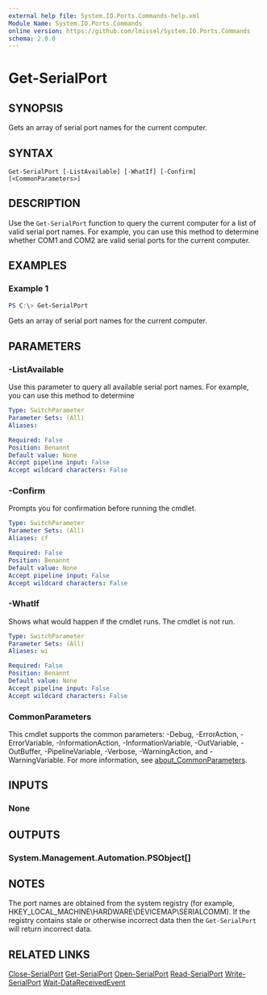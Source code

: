 ```yaml
---
external help file: System.IO.Ports.Commands-help.xml
Module Name: System.IO.Ports.Commands
online version: https://github.com/lmissel/System.IO.Ports.Commands
schema: 2.0.0
---
```


# Get-SerialPort

## SYNOPSIS
Gets an array of serial port names for the current computer.

## SYNTAX

```
Get-SerialPort [-ListAvailable] [-WhatIf] [-Confirm] [<CommonParameters>]
```

## DESCRIPTION
Use the `Get-SerialPort` function to query the current computer for a list of valid serial port names. For example, you can use this method to determine whether COM1 and COM2 are valid serial ports for the current computer.

## EXAMPLES

### Example 1
```powershell
PS C:\> Get-SerialPort
```

Gets an array of serial port names for the current computer.

## PARAMETERS

### -ListAvailable
Use this parameter to query all available serial port names. For example, you can use this method to determine 

```yaml
Type: SwitchParameter
Parameter Sets: (All)
Aliases:

Required: False
Position: Benannt
Default value: None
Accept pipeline input: False
Accept wildcard characters: False
```

### -Confirm
Prompts you for confirmation before running the cmdlet.

```yaml
Type: SwitchParameter
Parameter Sets: (All)
Aliases: cf

Required: False
Position: Benannt
Default value: None
Accept pipeline input: False
Accept wildcard characters: False
```

### -WhatIf
Shows what would happen if the cmdlet runs.
The cmdlet is not run.

```yaml
Type: SwitchParameter
Parameter Sets: (All)
Aliases: wi

Required: False
Position: Benannt
Default value: None
Accept pipeline input: False
Accept wildcard characters: False
```

### CommonParameters
This cmdlet supports the common parameters: -Debug, -ErrorAction, -ErrorVariable, -InformationAction, -InformationVariable, -OutVariable, -OutBuffer, -PipelineVariable, -Verbose, -WarningAction, and -WarningVariable. For more information, see [about_CommonParameters](http://go.microsoft.com/fwlink/?LinkID=113216).

## INPUTS

### None

## OUTPUTS

### System.Management.Automation.PSObject[]

## NOTES
The port names are obtained from the system registry (for example, HKEY_LOCAL_MACHINE\HARDWARE\DEVICEMAP\SERIALCOMM). If the registry contains stale or otherwise incorrect data then the `Get-SerialPort` will return incorrect data.

## RELATED LINKS

[Close-SerialPort](Close-SerialPort.md)
[Get-SerialPort](Get-SerialPort.md)
[Open-SerialPort](Open-SerialPort.md)
[Read-SerialPort](Read-SerialPort.md)
[Write-SerialPort](Write-SerialPort.md)
[Wait-DataReceivedEvent](Wait-DataReceivedEvent.md)
